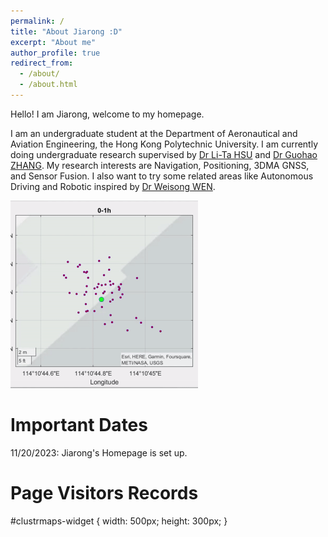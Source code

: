 ```yaml
---
permalink: /
title: "About Jiarong :D"
excerpt: "About me"
author_profile: true
redirect_from: 
  - /about/
  - /about.html
---
```



Hello! I am Jiarong, welcome to my homepage.

I am an undergraduate student at the Department of Aeronautical and Aviation Engineering, the Hong Kong Polytechnic University. I am currently doing undergraduate research supervised by [Dr Li-Ta HSU](https://www.polyu.edu.hk/aae/people/academic-staff/dr-hsu-li-ta/) and [Dr Guohao ZHANG](https://www.polyu.edu.hk/aae/people/academic-staff/dr-zhang-guohao/). My research interests are Navigation, Positioning, 3DMA GNSS, and Sensor Fusion. I also want to try some related areas like Autonomous Driving and Robotic inspired by [Dr Weisong WEN](https://www.polyu.edu.hk/aae/people/academic-staff/dr-wen-weisong/).


<img src="../images/gif1.gif" width="300" />

Important Dates
======
11/20/2023: Jiarong's Homepage is set up.

Page Visitors Records
======
#clustrmaps-widget {
    width: 500px;
    height: 300px;
}
<div id="clustrmaps-widget">
    <script type="text/javascript" id="clustrmaps" src="//clustrmaps.com/map_v2.js?d=ng3WPvSCmikdN1duWfsgFHJQG8UkcSzdTkdRcBeKM8Q&cl=ffffff&w=a"></script>
</div>

